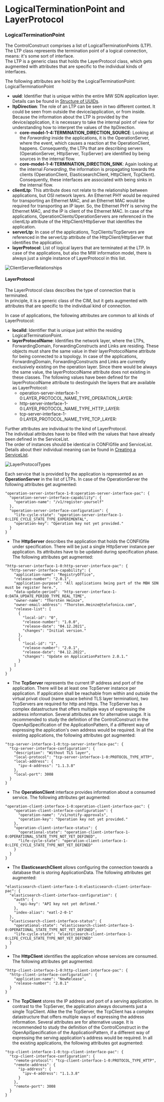 # LogicalTerminationPoint and LayerProtocol

### LogicalTerminationPoint

The ControlConstruct comprises a list of LogicalTerminationPoints (LTP).  
The LTP class represents the termination point of a logical connection, means: it's some sort of interface.  
The LTP is a generic class that holds the LayerProtocol class, which gets augmented with attributes that are specific to the individual kinds of interfaces.

The following attributes are hold by the LogicalTerminationPoint:
LogicalTerminationPoint
- **uuid**: Identifier that is unique within the entire MW SDN application layer. Details can be found in [Structure of UUIDs](../../Names/StructureOfUuids/StructureOfUuids.md).  
- **ltpDirection**: The role of an LTP can be seen in two different context. It could be seen from outside the device/application, or from inside. Because the information about the LTP is provided by the device/application, it is necessary to take the internal point of view for understanding how to interpret the values of the ltpDirection.  
  - **core-model-1-4:TERMINATION_DIRECTION_SOURCE**: Looking at the _Forwarding_ inside the applications, it is the OperationServer, where the event, which causes a reaction at the OperationClient, happens. Consequently, the LTPs that are describing servers (OperationServer, HttpServer, TcpServer) are identified by being sources in the internal flow.  
  - **core-model-1-4:TERMINATION_DIRECTION_SINK**: Again looking at the internal _Forwarding_, the information is propagating towards the clients (OperationClient, ElasticsearchClient, HttpClient, TcpClient). Consequently, these interfaces are associated with being sinks in the internal flow.  
- **clientLtp**: This attribute does not relate to the relationship between applications, but OSI network layers. An Ethernet PHY would be required for transporting an Ethernet MAC, and an Ethernet MAC would be required for transporting an IP layer. So, the Ethernet PHY is serving the Ethernet MAC, and the IP is client of the Ethernet MAC. In case of the applications, OperationClients/OperationServers are referenced in the clientLtp attribute of the HttpClient/HttpServer that identifies the application.
- **serverLtp**: In case of the applications, TcpClients/TcpServers are referenced in the serverLtp attribute of the HttpClient/HttpServer that identifies the application.
- **layerProtocol**: List of logical layers that are terminated at the LTP. In case of the applications, but also the MW information model, there is always just a single instance of LayerProtocol in this list.

![ClientServerRelationships](pictures/clientServerLtp.png)  


#### LayerProtocol

The LayerProtocol class describes the type of connection that is terminated.  
In principle, it is a generic class of the CIM, but it gets augmented with attributes that are specific to the individual kind of connection.  

In case of applications, the following attributes are common to all kinds of LayerProtocol:  
- **localId**: Identifier that is unique just within the residing LogicalTerminationPoint.  
- **layerProtocolName**: Identifies the network layer, where the LTPs, ForwardingDomain, ForwardingConstructs and Links are residing. These objects must share the same value in their layerProtocolName attribute for being connected to a topology. In case of the applications, ForwardingDomain, ForwardingConstructs and Links are currently exclusively existing on the operation layer. Since there would be always the same value, the layerProtocolName attribute does not existing in these classes. The following values have been defined for the layerProtocolName attribute to destinguish the layers that are available as LayerProtocol:  
  - operation-server-interface-1-0:LAYER_PROTOCOL_NAME_TYPE_OPERATION_LAYER: 
  - http-server-interface-1-0:LAYER_PROTOCOL_NAME_TYPE_HTTP_LAYER: 
  - tcp-server-interface-1-0:LAYER_PROTOCOL_NAME_TYPE_TCP_LAYER: 

Further attributes are individual to the kind of LayerProtocol.  
The individual attributes have to be filled with the values that have already been defined in the ServiceList.  
The order of instances should be identical in CONFIGfile and ServiceList.  
Details about their individual meaning can be found in [Creating a ServiceList](https://github.com/openBackhaul/ApplicationPattern/blob/develop/doc/SpecifyingApplications/CreatingServiceList/CreatingServiceList.md).  

![LayerProtocolTypes](pictures/LayerProtocol.png)  

Each service that is provided by the application is represented as an **OperationServer** in the list of LTPs. In case of the OperationServer the following attributes get augmented:  
```
"operation-server-interface-1-0:operation-server-interface-pac": {
  "operation-server-interface-capability": {
    "operation-name": "/v1/register-yourself"
  },
  "operation-server-interface-configuration": {
    "life-cycle-state": "operation-server-interface-1-0:LIFE_CYCLE_STATE_TYPE_EXPERIMENTAL",
    "operation-key": "Operation key not yet provided."
  }
}
```

- The **HttpServer** describes the application that holds the CONFIGfile under specification. There will be just a single HttpServer instance per application. Its attributes have to be updated during specification phase. The following attributes get augmented:  
```
"http-server-interface-1-0:http-server-interface-pac": {
  "http-server-interface-capability": {
    "application-name": "RegistryOffice",
    "release-number": "2.0.1",
    "application-purpose": "All applications being part of the MBH SDN must be register here.",
    "data-update-period": "http-server-interface-1-0:DATA_UPDATE_PERIOD_TYPE_REAL_TIME",
    "owner-name": "Thorsten Heinze",
    "owner-email-address": "Thorsten.Heinze@telefonica.com",
    "release-list": [
      {
        "local-id": "0",
        "release-number": "1.0.0",
        "release-date": "04.12.2021",
        "changes": "Initial version."
      },
      {
        "local-id": "1",
        "release-number": "2.0.1",
        "release-date": "04.12.2022",
        "changes": "Update on ApplicationPattern 2.0.1."
      }
    ]
  }
}
```

- The **TcpServer** represents the current IP address and port of the application. There will be at least one TcpServer instance per application. If application shall be reachable from within and outside the virtual privat cloud (name space behind TLS layer termination), two TcpServers are required for http and https. The TcpServer has a complex datastructure that offers multiple ways of expressing the address information. Several attributes are for alternative usage. It is recommended to study the definition of the ControlConstruct in the OpenApiSpecification of the ApplicationPattern, if a different way of expressing the application's own address would be required. In all the existing applications, the following attributes got augmented:  
```
"tcp-server-interface-1-0:tcp-server-interface-pac": {
  "tcp-server-interface-configuration": {
    "description": "Without TLS layer",
    "local-protocol": "tcp-server-interface-1-0:PROTOCOL_TYPE_HTTP",
    "local-address": {
      "ipv-4-address": "1.1.3.8"
    },
    "local-port": 3008
  }
}
```

- The **OperationClient** interface provides information about a consumed service. The following attributes get augmented:  
```
"operation-client-interface-1-0:operation-client-interface-pac": {
    "operation-client-interface-configuration": {
      "operation-name": "/v1/notify-approvals",
      "operation-key": "Operation key not yet provided."
    },
    "operation-client-interface-status": {
      "operational-state": "operation-client-interface-1-0:OPERATIONAL_STATE_TYPE_NOT_YET_DEFINED",
      "life-cycle-state": "operation-client-interface-1-0:LIFE_CYCLE_STATE_TYPE_NOT_YET_DEFINED"
    }
  }
}
```

- The **ElasticsearchClient** allows configuring the connection towards a database that is storing ApplicationData. The following attributes get augmented:  
```
"elasticsearch-client-interface-1-0:elasticsearch-client-interface-pac": {
  "elasticsearch-client-interface-configuration": {
    "auth": {
      "api-key": "API key not yet defined."
    },
    "index-alias": "eatl-2-0-1"
  },
  "elasticsearch-client-interface-status": {
    "operational-state": "elasticsearch-client-interface-1-0:OPERATIONAL_STATE_TYPE_NOT_YET_DEFINED",
    "life-cycle-state": "elasticsearch-client-interface-1-0:LIFE_CYCLE_STATE_TYPE_NOT_YET_DEFINED"
  }
}
```

- The **HttpClient** identifies the application whose services are consumed. The following attributes get augmented:  
```
"http-client-interface-1-0:http-client-interface-pac": {
  "http-client-interface-configuration": {
    "application-name": "NewRelease",
    "release-number": "2.0.1"
  }
}
```

- The **TcpClient** stores the IP address and port of a serving application. In contrast to the TcpServer, the application always documents just a single TcpClient. Alike the the TcpServer, the TcpClient has a complex datastructure that offers multiple ways of expressing the address information. Several attributes are for alternative usage. It is recommended to study the definition of the ControlConstruct in the OpenApiSpecification of the ApplicationPattern, if a different way of expressing the serving application's address would be required. In all the existing applications, the following attributes got augmented:  
```
"tcp-client-interface-1-0:tcp-client-interface-pac": {
  "tcp-client-interface-configuration": {
    "remote-protocol": "tcp-client-interface-1-0:PROTOCOL_TYPE_HTTP",
    "remote-address": {
      "ip-address": {
        "ipv-4-address": "1.1.3.8"
      }
    },
    "remote-port": 3008
  }
}
